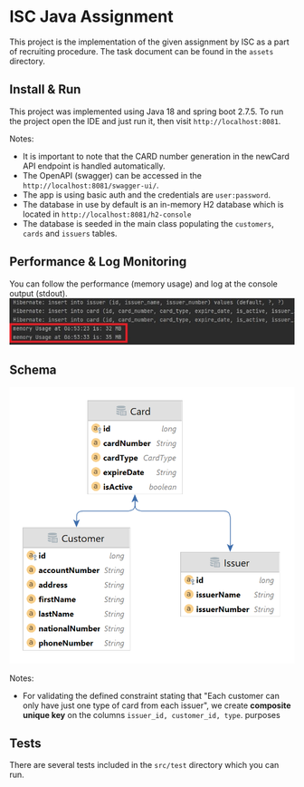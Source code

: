 # ISC Java Assignment
This project is the implementation of the given assignment by ISC as a part of recruiting procedure.
The task document can be found in the `assets` directory.

## Install & Run
This project was implemented using Java 18 and spring boot 2.7.5. 
To run the project open the IDE and just run it, then visit `http://localhost:8081`.

Notes:
- It is important to note that the CARD number generation in the newCard API endpoint is handled automatically.
- The OpenAPI (swagger) can be accessed in the `http://localhost:8081/swagger-ui/`.
- The app is using basic auth and the credentials are `user:password`.
- The database in use by default is an in-memory H2 database which is located in `http://localhost:8081/h2-console`
- The database is seeded in the main class populating the `customers`, `cards` and `issuers` tables. 

## Performance & Log Monitoring
You can follow the performance (memory usage) and log at the console output (stdout).
<img src="assets/apm.jpg" alt="apm">

## Schema
<img src="assets/Schema.png" alt="schema">

Notes:

- For validating the defined constraint stating that "Each customer can only 
have just one type of card from each issuer", we create **composite unique key**
on the columns `issuer_id, customer_id, type`.
purposes 

## Tests
There are several tests included in the `src/test` directory which you can run.
